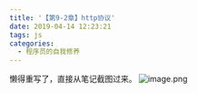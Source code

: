 ```yaml
---
title: '【第9-2章】http协议'
date: 2019-04-14 12:23:21
tags: js
categories:
  - 程序员的自我修养
---
```

<meta name="referrer" content="no-referrer">

懒得重写了，直接从笔记截图过来。
![image.png](https://upload-images.jianshu.io/upload_images/20892169-c76428754e823238.png?imageMogr2/auto-orient/strip%7CimageView2/2/w/1240)
